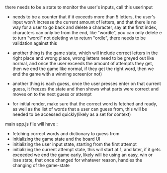 there needs to be a state to monitor the user's inputs, call this userInput

- needs to be a counter that if it exceeds more than 5 letters, the user's input won't increase the current amount of letters, and that there is no way for a user to go back and delete a character, say at the first index,
  characters can only be from the end, like "wordle", you can only delete e to turn "wordl" not deleting w to return
  "ordle", there needs to be validation against this

- another thing is the game state, which will include correct letters in the right place and wrong place, wrong letters
  need to be greyed out like normal, and once the user exceeds the amount of attempts they get, then we end the game like
  normal, if they get the right word, then we end the game with a winning screen(or not)

- another thing is each guess, once the user presses enter on that current guess, it freezes the state and then shows
  what parts were correct and moves on to the next guess or attempt

- for initial render, make sure that the correct word is fetched and ready, as well as the list of words that a user can
  guess from, this will be needed to be accessed quickly(likely as a set for context)

main app.js file will have :

- fetching correct words and dictionary to guess from
- initializing the game state and the board UI
- initializing the user input state, starting from the first attempt
- initializing the current attempt state, this will start at 1, and later, if it gets exceeded we end the game early, likely
  will be using an easy, win or lose state, that once changed for whatever reason, handles the changing of the game-state
